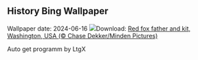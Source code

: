 ## History Bing Wallpaper
Wallpaper date: 2024-06-16
![](https://www.bing.com/th?id=OHR.RedFoxDad_EN-GB2072246945_UHD.jpg&w=1000)Download: [Red fox father and kit, Washington, USA (© Chase Dekker/Minden Pictures)](https://www.bing.com/th?id=OHR.RedFoxDad_EN-GB2072246945_UHD.jpg)

Auto get programm by LtgX

